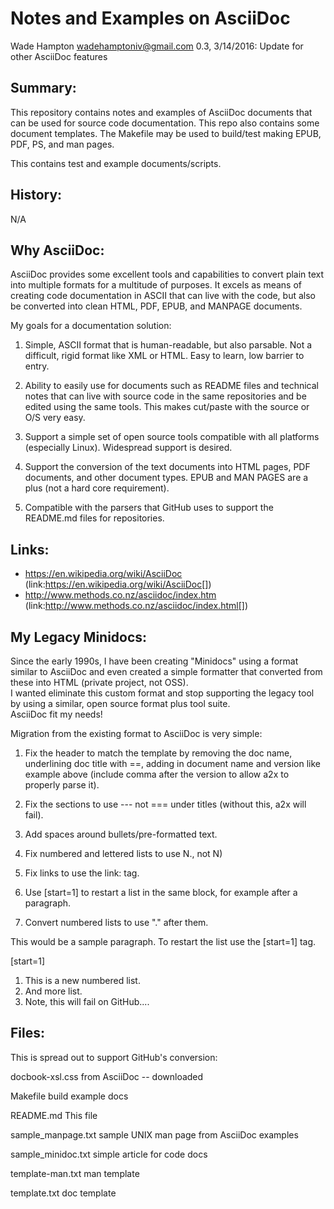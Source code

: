 Notes and Examples on AsciiDoc
==============================
Wade Hampton <wadehamptoniv@gmail.com>
0.3, 3/14/2016: Update for other AsciiDoc features

Summary:
--------

This repository contains notes and examples of AsciiDoc documents
that can be used for source code documentation.  This repo 
also contains some document templates.  The Makefile may be 
used to build/test making EPUB, PDF, PS, and man pages.

This contains test and example documents/scripts.

History:
--------

  N/A

Why AsciiDoc:
-------------

AsciiDoc provides some excellent tools and capabilities to
convert plain text into multiple formats for a multitude of
purposes.  It excels as means of creating code documentation 
in ASCII that can live with the code, but also be converted into
clean HTML, PDF, EPUB, and MANPAGE documents.

My goals for a documentation solution:

1. Simple, ASCII format that is human-readable, but also parsable.
   Not a difficult, rigid format like XML or HTML.  Easy to 
   learn, low barrier to entry.

2. Ability to easily use for documents such as README files
   and technical notes that can live with source code in the
   same repositories and be edited using the same tools.
   This makes cut/paste with the source or O/S very easy.

3. Support a simple set of open source tools compatible with all 
   platforms (especially Linux).  Widespread support is desired.

4. Support the conversion of the text documents into HTML pages,
   PDF documents, and other document types.  EPUB and MAN PAGES
   are a plus (not a hard core requirement).

5. Compatible with the parsers that GitHub uses to support the
   README.md files for repositories.
   

Links:
------

* https://en.wikipedia.org/wiki/AsciiDoc (link:https://en.wikipedia.org/wiki/AsciiDoc[])
* http://www.methods.co.nz/asciidoc/index.htm (link:http://www.methods.co.nz/asciidoc/index.html[])

My Legacy Minidocs:
-------------------

Since the early 1990s, I have been creating "Minidocs" using a 
format similar to AsciiDoc and even created a simple formatter 
that converted from these into HTML (private project, not OSS).  
I wanted eliminate this custom format and stop supporting the
legacy tool by using a similar, open source format plus tool suite.  
AsciiDoc fit my needs!  

Migration from the existing format to AsciiDoc is very simple:

1.  Fix the header to match the template by removing the 
    doc name, underlining doc title with ==, adding in document
    name and version like example above (include comma after the
    version to allow a2x to properly parse it).

2.  Fix the sections to use --- not === under titles (without
    this, a2x will fail).

3.  Add spaces around bullets/pre-formatted text.  

4.  Fix numbered and lettered lists to use N., not N)

5.  Fix links to use the link: tag.  

6.  Use [start=1] to restart a list in the same block, for
    example after a paragraph.

7.  Convert numbered lists to use "." after them.  

This would be a sample paragraph.  To restart the list use 
the [start=1] tag.

[start=1]
1.  This is a new numbered list.
2.  And more list.
3.  Note, this will fail on GitHub....

Files:
------

This is spread out to support GitHub's conversion:

  docbook-xsl.css     from AsciiDoc -- downloaded

  Makefile            build example docs

  README.md           This file

  sample_manpage.txt  sample UNIX man page from AsciiDoc examples

  sample_minidoc.txt  simple article for code docs 

  template-man.txt    man template

  template.txt        doc template

